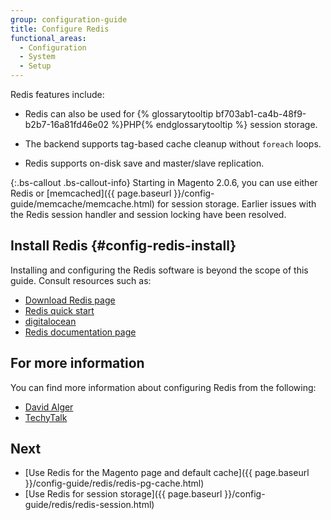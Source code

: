 ```yaml
---
group: configuration-guide
title: Configure Redis
functional_areas:
  - Configuration
  - System
  - Setup
---
```


Redis features include:

* Redis can also be used for {% glossarytooltip bf703ab1-ca4b-48f9-b2b7-16a81fd46e02 %}PHP{% endglossarytooltip %} session storage.

* The backend supports tag-based cache cleanup without `foreach` loops.

* Redis supports on-disk save and master/slave replication.

{:.bs-callout .bs-callout-info}
Starting in Magento 2.0.6, you can use either Redis or [memcached]({{ page.baseurl }}/config-guide/memcache/memcache.html) for session storage. Earlier issues with the Redis session handler and session locking have been resolved.

## Install Redis {#config-redis-install}

Installing and configuring the Redis software is beyond the scope of this guide. Consult resources such as:

* [Download Redis page](http://redis.io/download)
* [Redis quick start](http://redis.io/topics/quickstart)
* [digitalocean](https://www.digitalocean.com/community/tutorials/how-to-install-and-use-redis)
* [Redis documentation page](http://redis.io/documentation)

## For more information

You can find more information about configuring Redis from the following:

* [David Alger](http://davidalger.com/development/magento/configuring-magento-2-to-use-redis-cache-backend/)
* [TechyTalk](http://www.techytalk.info/configuring-cache-storage-backends-magento-2-redis/)

## Next

* [Use Redis for the Magento page and default cache]({{ page.baseurl }}/config-guide/redis/redis-pg-cache.html)
* [Use Redis for session storage]({{ page.baseurl }}/config-guide/redis/redis-session.html)

